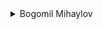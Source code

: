 <details>
<summary>Bogomil Mihaylov</summary>

- [Unsplash](https://unsplash.com/@bogomi)
- [Instagram](https://instagram.com/ojobojo)

    <details>
    <summary>Wallpapers</summary>

    <a href="https://unsplash.com/photos/RONnMobq0_Y">
      <img src="./authors/Bogomil Mihaylov/white-wall-(custom).jpg" title="white wall photo" width=600/>
    </a>

    </details>
</details>
